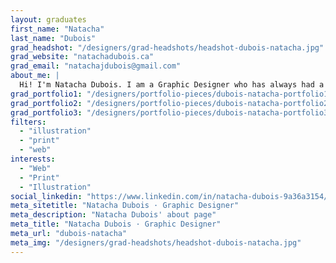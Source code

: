 ```yaml
---
layout: graduates
first_name: "Natacha"
last_name: "Dubois"
grad_headshot: "/designers/grad-headshots/headshot-dubois-natacha.jpg"
grad_website: "natachadubois.ca"
grad_email: "natachajdubois@gmail.com"
about_me: |
  Hi! I'm Natacha Dubois. I am a Graphic Designer who has always had a passion for illustrations. While being in the graphic design program, I developed an interest in web design and all things print.
grad_portfolio1: "/designers/portfolio-pieces/dubois-natacha-portfolio1.jpg"
grad_portfolio2: "/designers/portfolio-pieces/dubois-natacha-portfolio2.jpg"
grad_portfolio3: "/designers/portfolio-pieces/dubois-natacha-portfolio3.jpg"
filters:
  - "illustration"
  - "print"
  - "web"
interests:
  - "Web"
  - "Print"
  - "Illustration"
social_linkedin: "https://www.linkedin.com/in/natacha-dubois-9a36a3154/"
meta_sitetitle: "Natacha Dubois · Graphic Designer"
meta_description: "Natacha Dubois' about page"
meta_title: "Natacha Dubois · Graphic Designer"
meta_url: "dubois-natacha"
meta_img: "/designers/grad-headshots/headshot-dubois-natacha.jpg"
---
```


